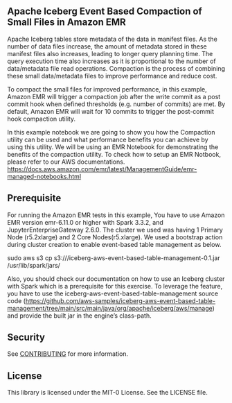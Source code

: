 ## Apache Iceberg Event Based Compaction of Small Files in Amazon EMR

Apache Iceberg tables store metadata of the data in manifest files. As the number of data files increase, the amount of metadata stored in these manifest files also increases, leading to longer query planning time. The query execution time also increases as it is proportional to the number of data/metadata file read operations. Compaction is the process of combining these small data/metadata files to improve performance and reduce cost.

To compact the small files for improved performance, in this example, Amazon EMR will trigger a compaction job after the write commit as a post commit hook when defined thresholds (e.g. number of commits) are met. By default, Amazon EMR will wait for 10 commits to trigger the post-commit hook compaction utility.

In this example notebook we are going to show you how the Compaction utility can be used and what performance benefits you can achieve by using this utility. We will be using an EMR Notebook for demonstrating the benefits of the compaction utility. To check how to setup an EMR Notbook, please refer to our AWS documentations. https://docs.aws.amazon.com/emr/latest/ManagementGuide/emr-managed-notebooks.html

## Prerequisite
For running the Amazon EMR tests in this example, You have to use Amazon EMR version emr-6.11.0 or higher with Spark 3.3.2, and JupyterEnterpriseGateway 2.6.0. The cluster we used was having 1 Primary Node (r5.2xlarge) and 2 Core Nodes(r5.xlarge). We used a bootstrap action during cluster creation to enable event-based table management as below.

sudo aws s3 cp s3://<path>/iceberg-aws-event-based-table-management-0.1.jar /usr/lib/spark/jars/

Also, you should check our documentation on how to use an Iceberg cluster with Spark which is a prerequisite for this exercise. To leverage the feature, you have to use the iceberg-aws-event-based-table-management source code (https://github.com/aws-samples/iceberg-aws-event-based-table-management/tree/main/src/main/java/org/apache/iceberg/aws/manage) and provide the built jar in the engine’s class-path. 


## Security

See [CONTRIBUTING](CONTRIBUTING.md#security-issue-notifications) for more information.

## License

This library is licensed under the MIT-0 License. See the LICENSE file.

